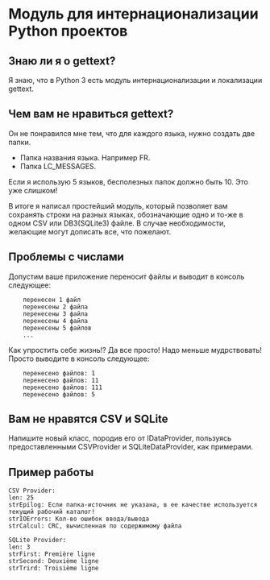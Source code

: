 # Модуль для интернационализации Python проектов

## Знаю ли я о gettext?
Я знаю, что в Python 3 есть модуль интернационализации и локализации gettext.

## Чем вам не нравиться gettext?
Он не понравился мне тем, что для каждого языка, нужно создать две папки.
- Папка названия языка. Например FR.
- Папка LC_MESSAGES.

Если я использую 5 языков, бесполезных папок должно быть 10. Это уже слишком!

В итоге я написал простейший модуль, который позволяет вам сохранять строки на разных языках, 
обозначающие одно и то-же в одном CSV или DB3(SQLite3) файле. В случае необходимости, желающие могут дописать все, 
что пожелают. 

## Проблемы с числами
Допустим ваше приложение переносит файлы и выводит в консоль следующее:
```
    перенесен 1 файл
    перенесены 2 файла
    перенесены 3 файла
    перенесены 4 файла
    перенесены 5 файлов
    ...
```
Как упростить себе жизнь!? Да все просто! Надо меньше мудрствовать! Просто выводите в консоль следующее:
```
    перенесено файлов: 1
    перенесено файлов: 11
    перенесено файлов: 111
    перенесено файлов: 5
```

## Вам не нравятся CSV и SQLite
Напишите новый класс, породив его от IDataProvider, пользуясь предоставленными CSVProvider и SQLiteDataProvider,
как примерами.

## Пример работы
```
CSV Provider:
len: 25
strEpilog: Если папка-источник не указана, в ее качестве используется текущий рабочий каталог!
strIOErrors: Кол-во ошибок ввода/вывода
strCalcul: CRC, вычисленная по содержимому файла

SQLite Provider:
len: 3
strFirst: Première ligne
strSecond: Deuxième ligne
strTrird: Troisième ligne

```